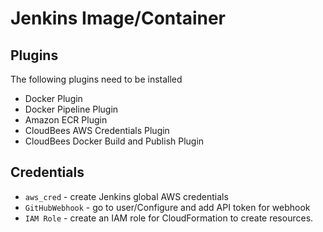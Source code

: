 # Jenkins Image/Container

## Plugins

The following plugins need to be installed

* Docker Plugin
* Docker Pipeline Plugin
* Amazon ECR Plugin
* CloudBees AWS Credentials Plugin
* CloudBees Docker Build and Publish Plugin

## Credentials

* `aws_cred` - create Jenkins global AWS credentials
* `GitHubWebhook` - go to user/Configure and add API token for webhook
* `IAM Role` - create an IAM role for CloudFormation to create resources.
